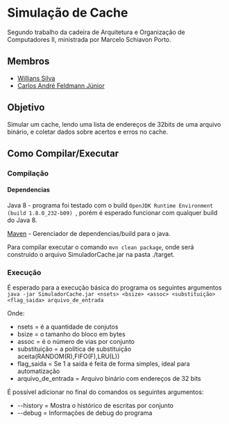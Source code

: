 # Simulação de Cache
Segundo trabalho da cadeira de Arquitetura e Organização de Computadores II, ministrada por Marcelo Schiavon Porto.

## Membros
* [Willians Silva](https://github.com/wiliansSilva)
* [Carlos André Feldmann Júnior](https://feldmann.dev)
## Objetivo
Simular um cache, lendo uma lista de endereços de 32bits de uma arquivo binário, e coletar dados sobre acertos e erros no cache.


## Como Compilar/Executar

### Compilação
#### Dependencias
Java 8 -  programa foi testado com o build `OpenJDK Runtime Environment (build 1.8.0_232-b09)
`, porém é esperado funcionar com qualquer build do Java 8.

[Maven](https://maven.apache.org/) - Gerenciador de dependencias/build para o java.

Para compilar executar o comando
```mvn clean package```, onde será construido o arquivo SimuladorCache.jar na pasta ./target.

### Execução

É esperado para a execução básica do programa os seguintes argumentos
``java -jar SimuladorCache.jar <nsets> <bsize> <assoc> <substituição> <flag_saida> arquivo_de_entrada`` 

Onde:
* nsets = é a quantidade de conjutos
* bsize = o tamanho do bloco em bytes
* assoc = é o número de vias por conjunto
* substituição = a política de substituição aceita(RANDOM(R),FIFO(F),LRU(L))
* flag_saida = Se 1 a saída é feita de forma simples, ideal para automatização
* arquivo_de_entrada = Arquivo binário com endereços de 32 bits

É possível adicionar no final do comandos os seguintes argumentos:
 * --history = Mostra o histórico de escritas por conjunto
 * --debug = Informações de debug do programa
 